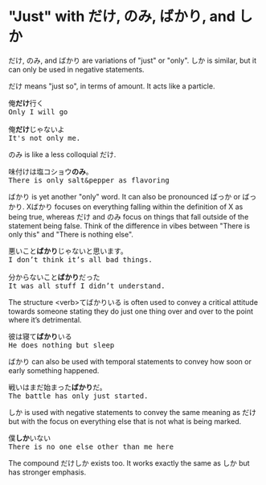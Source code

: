 # "Just" with だけ, のみ, ばかり, and しか

だけ, のみ, and ばかり are variations of "just" or "only". しか is similar, but it can only be used in negative statements.

だけ means "just so", in terms of amount. It acts like a particle.

<pre>
俺<b>だけ</b>行く
Only I will go

俺<b>だけ</b>じゃないよ
It's not only me.
</pre>

のみ is like a less colloquial だけ.

<pre>
味付けは塩コショウ<b>のみ</b>。
There is only salt&pepper as flavoring
</pre>

ばかり is yet another "only" word. It can also be pronounced ばっか or ばっかり. Xばかり focuses on everything falling within the definition of X as being true, whereas だけ and のみ focus on things that fall outside of the statement being false. Think of the difference in vibes between "There is only this" and "There is nothing else".

<pre>
悪いこと<b>ばかり</b>じゃないと思います。
I don’t think it’s all bad things.

分からないこと<b>ばかり</b>だった
It was all stuff I didn’t understand.
</pre>

The structure \<verb\>てばかりいる is often used to convey a critical attitude towards someone stating they do just one thing over and over to the point where it’s detrimental.

<pre>
彼は寝て<b>ばかり</b>いる
He does nothing but sleep
</pre>

ばかり can also be used with temporal statements to convey how soon or early something happened.

<pre>
戦いはまだ始まった<b>ばかり</b>だ。
The battle has only just started.
</pre>

しか is used with negative statements to convey the same meaning as だけ but with the focus on everything else that is not what is being marked.

<pre>
僕<b>しか</b>いない
There is no one else other than me here
</pre>

The compound だけしか exists too. It works exactly the same as しか but has stronger emphasis.
